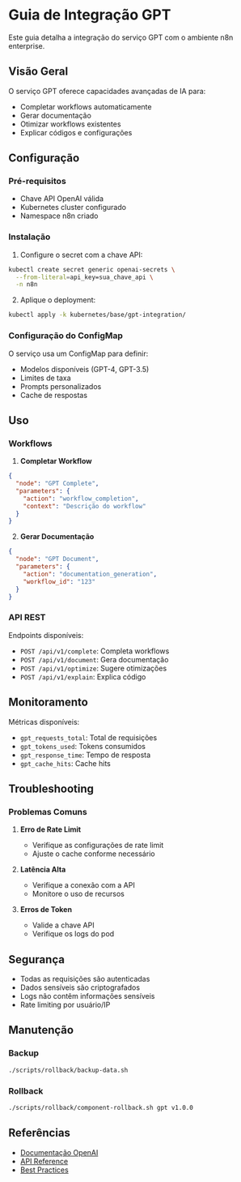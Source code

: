# Guia de Integração GPT

Este guia detalha a integração do serviço GPT com o ambiente n8n enterprise.

## Visão Geral

O serviço GPT oferece capacidades avançadas de IA para:
- Completar workflows automaticamente
- Gerar documentação
- Otimizar workflows existentes
- Explicar códigos e configurações

## Configuração

### Pré-requisitos
- Chave API OpenAI válida
- Kubernetes cluster configurado
- Namespace n8n criado

### Instalação

1. Configure o secret com a chave API:
```bash
kubectl create secret generic openai-secrets \
  --from-literal=api_key=sua_chave_api \
  -n n8n
```

2. Aplique o deployment:
```bash
kubectl apply -k kubernetes/base/gpt-integration/
```

### Configuração do ConfigMap

O serviço usa um ConfigMap para definir:
- Modelos disponíveis (GPT-4, GPT-3.5)
- Limites de taxa
- Prompts personalizados
- Cache de respostas

## Uso

### Workflows

1. **Completar Workflow**
```json
{
  "node": "GPT Complete",
  "parameters": {
    "action": "workflow_completion",
    "context": "Descrição do workflow"
  }
}
```

2. **Gerar Documentação**
```json
{
  "node": "GPT Document",
  "parameters": {
    "action": "documentation_generation",
    "workflow_id": "123"
  }
}
```

### API REST

Endpoints disponíveis:
- `POST /api/v1/complete`: Completa workflows
- `POST /api/v1/document`: Gera documentação
- `POST /api/v1/optimize`: Sugere otimizações
- `POST /api/v1/explain`: Explica código

## Monitoramento

Métricas disponíveis:
- `gpt_requests_total`: Total de requisições
- `gpt_tokens_used`: Tokens consumidos
- `gpt_response_time`: Tempo de resposta
- `gpt_cache_hits`: Cache hits

## Troubleshooting

### Problemas Comuns

1. **Erro de Rate Limit**
   - Verifique as configurações de rate limit
   - Ajuste o cache conforme necessário

2. **Latência Alta**
   - Verifique a conexão com a API
   - Monitore o uso de recursos

3. **Erros de Token**
   - Valide a chave API
   - Verifique os logs do pod

## Segurança

- Todas as requisições são autenticadas
- Dados sensíveis são criptografados
- Logs não contêm informações sensíveis
- Rate limiting por usuário/IP

## Manutenção

### Backup
```bash
./scripts/rollback/backup-data.sh
```

### Rollback
```bash
./scripts/rollback/component-rollback.sh gpt v1.0.0
```

## Referências

- [Documentação OpenAI](https://platform.openai.com/docs)
- [API Reference](https://platform.openai.com/docs/api-reference)
- [Best Practices](https://platform.openai.com/docs/guides/best-practices) 